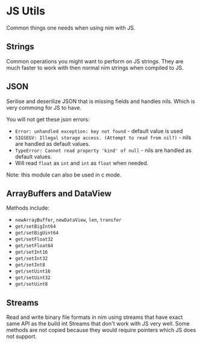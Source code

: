 # JS Utils

Common things one needs when using nim with JS.

## Strings

Common operations you might want to perform on JS strings. They are much faster to work with then normal nim strings when compiled to JS.

## JSON

Serilise and deserilize JSON that is missing fields and handles nils. Which is very commong for JS to have.

You will not get these json errors:
* `Error: unhandled exception: key not found` - default value is used
* `SIGSEGV: Illegal storage access. (Attempt to read from nil?)` - nils are handled as default values.
* `TypeError: Cannot read property 'kind' of null` - nils are handled as default values.
* Will read `float` as `int` and `int` as `float` when needed.

Note: this module can also be used in c mode.


## ArrayBuffers and DataView

Methods include:
* `newArrayBuffer`, `newDataView`, `len`, `transfer`
* `get/setBigInt64`
* `get/setBigUint64`
* `get/setFloat32`
* `get/setFloat64`
* `get/setInt16`
* `get/setInt32`
* `get/setInt8`
* `get/setUint16`
* `get/setUint32`
* `get/setUint8`

## Streams

Read and write binary file formats in nim using streams that have exact same API as the build int Streams that don't work with JS very well. Some methods are not copied because they would require pointers which JS does not support.